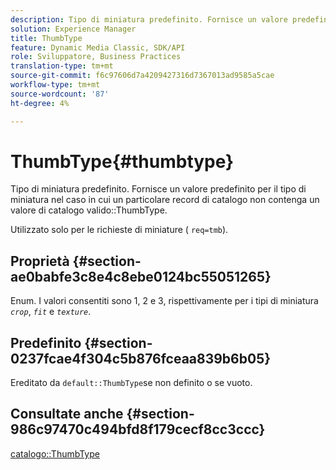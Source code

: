 ```yaml
---
description: Tipo di miniatura predefinito. Fornisce un valore predefinito per il tipo di miniatura nel caso in cui un particolare record di catalogo non contenga un valore ThumbType del catalogo valido.
solution: Experience Manager
title: ThumbType
feature: Dynamic Media Classic, SDK/API
role: Sviluppatore, Business Practices
translation-type: tm+mt
source-git-commit: f6c97606d7a4209427316d7367013ad9585a5cae
workflow-type: tm+mt
source-wordcount: '87'
ht-degree: 4%

---
```



# ThumbType{#thumbtype}

Tipo di miniatura predefinito. Fornisce un valore predefinito per il tipo di miniatura nel caso in cui un particolare record di catalogo non contenga un valore di catalogo valido::ThumbType.

Utilizzato solo per le richieste di miniature ( `req=tmb`).

## Proprietà {#section-ae0babfe3c8e4c8ebe0124bc55051265}

Enum. I valori consentiti sono 1, 2 e 3, rispettivamente per i tipi di miniatura *`crop`*, *`fit`* e *`texture`*.

## Predefinito {#section-0237fcae4f304c5b876fceaa839b6b05}

Ereditato da `default::ThumbType`se non definito o se vuoto.

## Consultate anche {#section-986c97470c494bfd8f179cecf8cc3ccc}

[catalogo::ThumbType](../../../../../is-api/image-catalog/image-serving-api-ref/c-image-catalog-reference/c-image-svg-data-reference/c-image-data-reference/r-thumbtype-cat.md#reference-41149ddffc8749cba2f8d9c8e2611e03)
